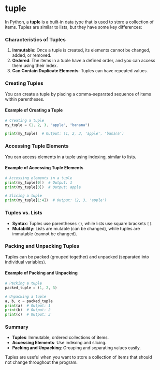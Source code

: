# tuple
In Python, a **tuple** is a built-in data type that is used to store a collection of items. Tuples are similar to lists, but they have some key differences:

### Characteristics of Tuples

1. **Immutable**: Once a tuple is created, its elements cannot be changed, added, or removed.
2. **Ordered**: The items in a tuple have a defined order, and you can access them using their index.
3. **Can Contain Duplicate Elements**: Tuples can have repeated values.

### Creating Tuples

You can create a tuple by placing a comma-separated sequence of items within parentheses.

#### Example of Creating a Tuple

```python
# Creating a tuple
my_tuple = (1, 2, 3, "apple", "banana")

print(my_tuple)  # Output: (1, 2, 3, 'apple', 'banana')
```

### Accessing Tuple Elements

You can access elements in a tuple using indexing, similar to lists.

#### Example of Accessing Tuple Elements

```python
# Accessing elements in a tuple
print(my_tuple[0])  # Output: 1
print(my_tuple[3])  # Output: apple

# Slicing a tuple
print(my_tuple[1:4])  # Output: (2, 3, 'apple')
```

### Tuples vs. Lists

- **Syntax**: Tuples use parentheses `()`, while lists use square brackets `[]`.
- **Mutability**: Lists are mutable (can be changed), while tuples are immutable (cannot be changed).

### Packing and Unpacking Tuples

Tuples can be packed (grouped together) and unpacked (separated into individual variables).

#### Example of Packing and Unpacking

```python
# Packing a tuple
packed_tuple = (1, 2, 3)

# Unpacking a tuple
a, b, c = packed_tuple
print(a)  # Output: 1
print(b)  # Output: 2
print(c)  # Output: 3
```

### Summary

- **Tuples**: Immutable, ordered collections of items.
- **Accessing Elements**: Use indexing and slicing.
- **Packing and Unpacking**: Grouping and separating values easily.

Tuples are useful when you want to store a collection of items that should not change throughout the program. 